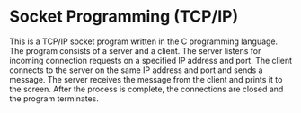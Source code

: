 # Socket Programming (TCP/IP)
This is a TCP/IP socket program written in the C programming language. The program consists of a server and a client. The server listens for incoming connection requests on a specified IP address and port. The client connects to the server 
on the same IP address and port and sends a message. The server receives the message from the client and prints it to the screen. After the process is complete, the connections are closed and the program terminates.


